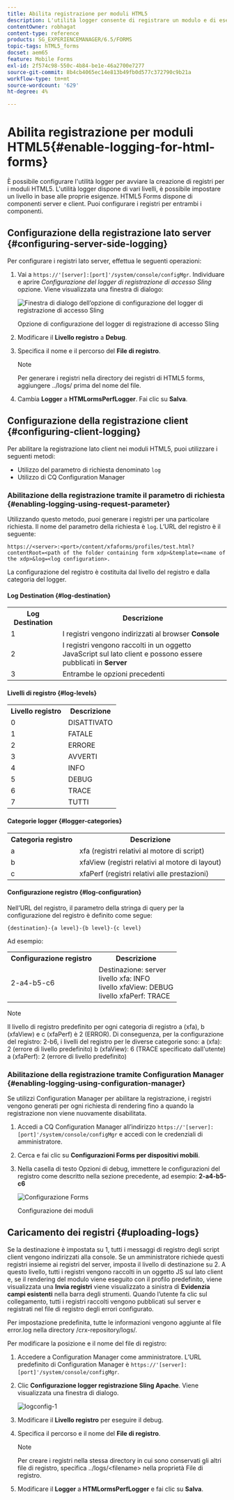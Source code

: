 ```yaml
---
title: Abilita registrazione per moduli HTML5
description: L'utilità logger consente di registrare un modulo e di eseguire il debug dei problemi correlati ai moduli.
contentOwner: robhagat
content-type: reference
products: SG_EXPERIENCEMANAGER/6.5/FORMS
topic-tags: hTML5_forms
docset: aem65
feature: Mobile Forms
exl-id: 2f574c98-550c-4b84-be1e-46a2700e7277
source-git-commit: 8b4cb4065ec14e813b49fb0d577c372790c9b21a
workflow-type: tm+mt
source-wordcount: '629'
ht-degree: 4%

---
```


# Abilita registrazione per moduli HTML5{#enable-logging-for-html-forms}

È possibile configurare l&#39;utilità logger per avviare la creazione di registri per i moduli HTML5. L&#39;utilità logger dispone di vari livelli, è possibile impostare un livello in base alle proprie esigenze. HTML5 Forms dispone di componenti server e client. Puoi configurare i registri per entrambi i componenti.

## Configurazione della registrazione lato server {#configuring-server-side-logging}

Per configurare i registri lato server, effettua le seguenti operazioni:

1. Vai a `https://'[server]:[port]'/system/console/configMgr`. Individuare e aprire *Configurazione del logger di registrazione di accesso Sling* opzione. Viene visualizzata una finestra di dialogo:

   ![ Finestra di dialogo dell’opzione di configurazione del logger di registrazione di accesso Sling](assets/logconfig.png)

   Opzione di configurazione del logger di registrazione di accesso Sling

1. Modificare il **Livello registro** a **Debug**.

1. Specifica il nome e il percorso del **File di registro**.

   >[!NOTE]
   >
   >Per generare i registri nella directory dei registri di HTML5 forms, aggiungere ../logs/ prima del nome del file.

1. Cambia **Logger** a **HTMLormsPerfLogger**. Fai clic su **Salva**.

## Configurazione della registrazione client {#configuring-client-logging}

Per abilitare la registrazione lato client nei moduli HTML5, puoi utilizzare i seguenti metodi:

* Utilizzo del parametro di richiesta denominato `log`
* Utilizzo di CQ Configuration Manager

### Abilitazione della registrazione tramite il parametro di richiesta {#enabling-logging-using-request-parameter}

Utilizzando questo metodo, puoi generare i registri per una particolare richiesta. Il nome del parametro della richiesta è `log`. L’URL del registro è il seguente:

`https://<server>:<port>/content/xfaforms/profiles/test.html?contentRoot=<path of the folder containing form xdp>&template=<name of the xdp>&log=<log configuration>.`

La configurazione del registro è costituita dal livello del registro e dalla categoria del logger.

#### Log Destination {#log-destination}

<table>
 <tbody>
  <tr>
   <th><strong>Log Destination</strong></th>
   <th><strong>Descrizione</strong></th>
  </tr>
  <tr>
   <td>1</td>
   <td>I registri vengono indirizzati al browser <strong>Console</strong></td>
  </tr>
  <tr>
   <td>2</td>
   <td>I registri vengono raccolti in un oggetto JavaScript sul lato client e possono essere pubblicati in <strong>Server</strong> </td>
  </tr>
  <tr>
   <td>3</td>
   <td>Entrambe le opzioni precedenti<br /> </td>
  </tr>
 </tbody>
</table>

#### Livelli di registro {#log-levels}

<table>
 <tbody>
  <tr>
   <th>Livello registro</th>
   <th>Descrizione</th>
  </tr>
  <tr>
   <td>0</td>
   <td>DISATTIVATO<br type="_moz" /> </td>
  </tr>
  <tr>
   <td>1</td>
   <td>FATALE<br type="_moz" /> </td>
  </tr>
  <tr>
   <td>2</td>
   <td>ERRORE<br type="_moz" /> </td>
  </tr>
  <tr>
   <td>3</td>
   <td>AVVERTI<br type="_moz" /> </td>
  </tr>
  <tr>
   <td>4</td>
   <td>INFO<br type="_moz" /> </td>
  </tr>
  <tr>
   <td>5</td>
   <td>DEBUG<br type="_moz" /> </td>
  </tr>
  <tr>
   <td>6</td>
   <td>TRACE<br type="_moz" /> </td>
  </tr>
  <tr>
   <td>7</td>
   <td>TUTTI<br type="_moz" /> </td>
  </tr>
 </tbody>
</table>

#### Categorie logger {#logger-categories}

<table>
 <tbody>
  <tr>
   <th>Categoria registro</th>
   <th>Descrizione</th>
  </tr>
  <tr>
   <td>a</td>
   <td>xfa (registri relativi al motore di script)</td>
  </tr>
  <tr>
   <td>b</td>
   <td>xfaView (registri relativi al motore di layout)<br type="_moz" /> </td>
  </tr>
  <tr>
   <td>c</td>
   <td>xfaPerf (registri relativi alle prestazioni)<br type="_moz" /> </td>
  </tr>
 </tbody>
</table>

#### Configurazione registro {#log-configuration}

Nell’URL del registro, il parametro della stringa di query per la configurazione del registro è definito come segue:

`{destination}-{a level}-{b level}-{c level}`

Ad esempio:

<table>
 <tbody>
  <tr>
   <th>Configurazione registro</th>
   <th>Descrizione</th>
  </tr>
  <tr>
   <td>2-a4-b5-c6<br type="_moz" /> </td>
   <td>Destinazione: server<br /> livello xfa: INFO<br /> livello xfaView: DEBUG<br /> livello xfaPerf: TRACE</td>
  </tr>
 </tbody>
</table>

>[!NOTE]
>
>Il livello di registro predefinito per ogni categoria di registro a (xfa), b (xfaView) e c (xfaPerf) è 2 (ERROR). Di conseguenza, per la configurazione del registro: 2-b6, i livelli del registro per le diverse categorie sono:
>a (xfa): 2 (errore di livello predefinito)
>b (xfaView): 6 (TRACE specificato dall&#39;utente)
>a (xfaPerf): 2 (errore di livello predefinito)

### Abilitazione della registrazione tramite Configuration Manager {#enabling-logging-using-configuration-manager}

Se utilizzi Configuration Manager per abilitare la registrazione, i registri vengono generati per ogni richiesta di rendering fino a quando la registrazione non viene nuovamente disabilitata.

1. Accedi a CQ Configuration Manager all’indirizzo `https://'[server]:[port]'/system/console/configMgr` e accedi con le credenziali di amministratore.
1. Cerca e fai clic su **Configurazioni Forms per dispositivi mobili**.
1. Nella casella di testo Opzioni di debug, immettere le configurazioni del registro come descritto nella sezione precedente, ad esempio: **2-a4-b5-c6**

   ![Configurazione Forms](assets/forms_configuration.png)

   Configurazione dei moduli

## Caricamento dei registri {#uploading-logs}

Se la destinazione è impostata su 1, tutti i messaggi di registro degli script client vengono indirizzati alla console. Se un amministratore richiede questi registri insieme ai registri del server, imposta il livello di destinazione su 2. A questo livello, tutti i registri vengono raccolti in un oggetto JS sul lato client e, se il rendering del modulo viene eseguito con il profilo predefinito, viene visualizzata una **Invia registri** viene visualizzato a sinistra di **Evidenzia campi esistenti** nella barra degli strumenti. Quando l’utente fa clic sul collegamento, tutti i registri raccolti vengono pubblicati sul server e registrati nel file di registro degli errori configurato.

Per impostazione predefinita, tutte le informazioni vengono aggiunte al file error.log nella directory /crx-repository/logs/.

Per modificare la posizione e il nome del file di registro:

1. Accedere a Configuration Manager come amministratore. L’URL predefinito di Configuration Manager è `https://'[server]:[port]'/system/console/configMgr`.
1. Clic **Configurazione logger registrazione Sling Apache**. Viene visualizzata una finestra di dialogo.

   ![logconfig-1](assets/logconfig-1.png)

1. Modificare il **Livello registro** per eseguire il debug.

1. Specifica il percorso e il nome del **File di registro**.

   >[!NOTE]
   >
   >Per creare i registri nella stessa directory in cui sono conservati gli altri file di registro, specifica ../logs/&lt;filename> nella proprietà File di registro.

1. Modificare il **Logger** a **HTMLormsPerfLogger** e fai clic su **Salva**.
